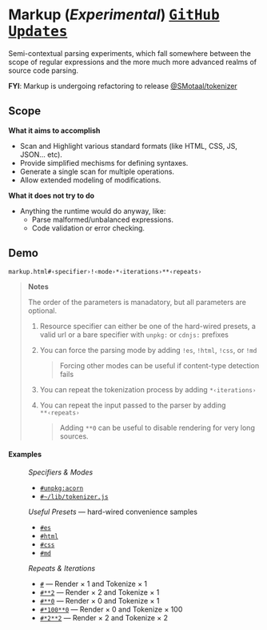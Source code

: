 # Markup (_Experimental_) <span float-right>[<kbd>GitHub</kbd>](https://github.com/SMotaal/markup) [<kbd>Updates</kbd>](./updates.html)</span>

Semi-contextual parsing experiments, which fall somewhere between the scope of regular expressions and the more much more advanced realms of source code parsing.

**FYI**: Markup is undergoing refactoring to release [@SMotaal/tokenizer](./packages/@smotaal/tokenizer/README)

## Scope

**What it aims to accomplish**

- Scan and Highlight various standard formats (like HTML, CSS, JS, JSON... etc).
- Provide simplified mechisms for defining syntaxes.
- Generate a single scan for multiple operations.
- Allow extended modeling of modifications.

**What it does not try to do**

- Anything the runtime would do anyway, like:
  - Parse malformed/unbalanced expressions.
  - Code validation or error checking.

## Demo

```
markup.html#‹specifier›!‹mode›*‹iterations›**‹repeats›
```

<blockquote>

**Notes**

The order of the parameters is manadatory, but all parameters are optional.

1. Resource specifier can either be one of the hard-wired presets, a valid url or a bare specifier with `unpkg:` or `cdnjs:` prefixes

2. You can force the parsing mode by adding `!es`, `!html`, `!css`, or `!md`

   <blockquote>

   Forcing other modes can be useful if content-type detection fails

   </blockquote>

3. You can repeat the tokenization process by adding `*‹iterations›`

4. You can repeat the input passed to the parser by adding `**‹repeats›`

   <blockquote>

   Adding `**0` can be useful to disable rendering for very long sources.

   </blockquote>

</blockquote>

#### Examples

<figure>

_Specifiers & Modes_

- [`#unpkg:acorn`](./markup.html#unpkg:acorn)
- [`#~/lib/tokenizer.js`](./markup.html#~/lib/tokenizer.js)

_Useful Presets_ — hard-wired convenience samples

- [`#es`](./markup.html#es)
- [`#html`](./markup.html#html)
- [`#css`](./markup.html#css)
- [`#md`](./markup.html#md)

_Repeats & Iterations_

- [`#`](./markup.html#) — Render &times; 1 and Tokenize &times; 1
- [`#**2`](./markup.html#**2) — Render &times; 2 and Tokenize &times; 1
- [`#**0`](./markup.html#**0) — Render &times; 0 and Tokenize &times; 1
- [`#*100**0`](./markup.html#*100*0) — Render &times; 0 and Tokenize &times; 100
- [`#*2**2`](./markup.html#*2**2) — Render &times; 2 and Tokenize &times; 2

</figure>
